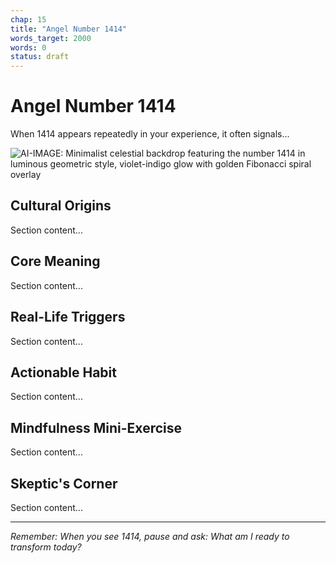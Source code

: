 ```yaml
---
chap: 15
title: "Angel Number 1414"
words_target: 2000
words: 0
status: draft
---
```


# Angel Number 1414

When 1414 appears repeatedly in your experience, it often signals...

![AI-IMAGE: Minimalist celestial backdrop featuring the number 1414 in luminous geometric style, violet-indigo glow with golden Fibonacci spiral overlay]()

## Cultural Origins

Section content...

## Core Meaning

Section content...

## Real-Life Triggers

Section content...

## Actionable Habit

Section content...

## Mindfulness Mini-Exercise

Section content...

## **Skeptic's Corner**

Section content...

---

*Remember: When you see 1414, pause and ask: What am I ready to transform today?*
